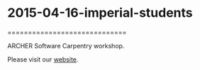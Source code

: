 # 2015-04-16-imperial-students
=============================

ARCHER Software Carpentry workshop.

Please visit our [website](http://hpcarcher.github.io/2015-04-16-imperial/).
